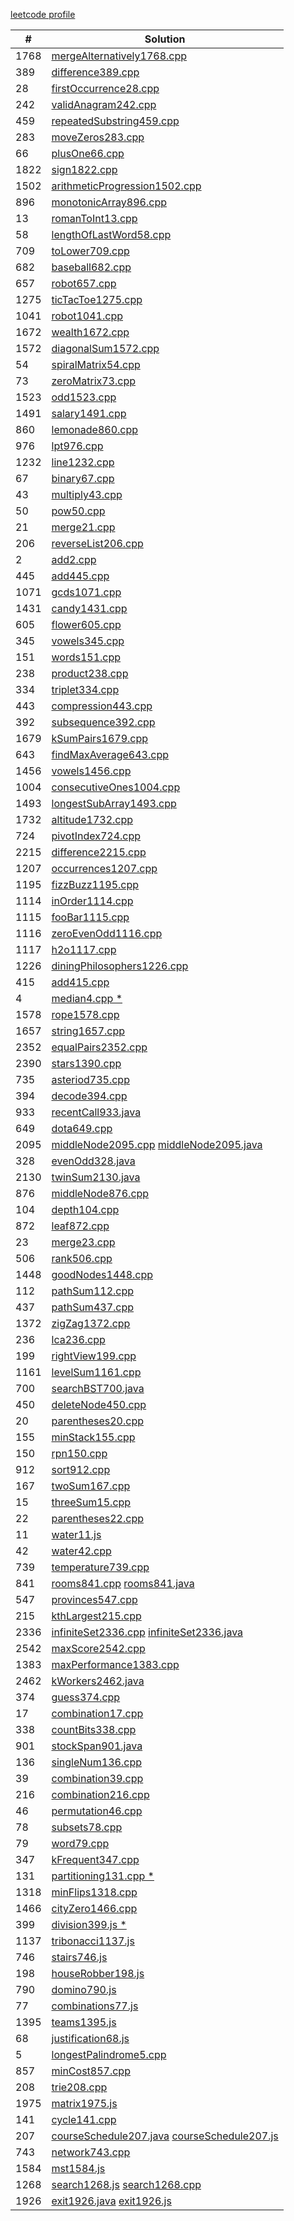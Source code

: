 [leetcode profile](https://leetcode.com/u/khufu1/)

| #    | Solution                                                                                      |
| ---- | --------------------------------------------------------------------------------------------- |
| 1768 | [mergeAlternatively1768.cpp](mergeAlternatively1768.cpp)                                      |
| 389  | [difference389.cpp](difference389.cpp)                                                        |
| 28   | [firstOccurrence28.cpp](firstOccurrence28.cpp)                                                |
| 242  | [validAnagram242.cpp](validAnagram242.cpp)                                                    |
| 459  | [repeatedSubstring459.cpp](repeatedSubstring459.cpp)                                          |
| 283  | [moveZeros283.cpp](moveZeros283.cpp)                                                          |
| 66   | [plusOne66.cpp](plusOne66.cpp)                                                                |
| 1822 | [sign1822.cpp](sign1822.cpp)                                                                  |
| 1502 | [arithmeticProgression1502.cpp](arithmeticProgression1502.cpp)                                |
| 896  | [monotonicArray896.cpp](monotonicArray896.cpp)                                                |
| 13   | [romanToInt13.cpp](romanToInt13.cpp)                                                          |
| 58   | [lengthOfLastWord58.cpp](lengthOfLastWord58.cpp)                                              |
| 709  | [toLower709.cpp](toLower709.cpp)                                                              |
| 682  | [baseball682.cpp](baseball682.cpp)                                                            |
| 657  | [robot657.cpp](robot657.cpp)                                                                  |
| 1275 | [ticTacToe1275.cpp](ticTacToe1275.cpp)                                                        |
| 1041 | [robot1041.cpp](robot1041.cpp)                                                                |
| 1672 | [wealth1672.cpp](wealth1672.cpp)                                                              |
| 1572 | [diagonalSum1572.cpp](diagonalSum1572.cpp)                                                    |
| 54   | [spiralMatrix54.cpp](spiralMatrix54.cpp)                                                      |
| 73   | [zeroMatrix73.cpp](zeroMatrix73.cpp)                                                          |
| 1523 | [odd1523.cpp](odd1523.cpp)                                                                    |
| 1491 | [salary1491.cpp](salary1491.cpp)                                                              |
| 860  | [lemonade860.cpp](lemonade860.cpp)                                                            |
| 976  | [lpt976.cpp](lpt976.cpp)                                                                      |
| 1232 | [line1232.cpp](line1232.cpp)                                                                  |
| 67   | [binary67.cpp](binary67.cpp)                                                                  |
| 43   | [multiply43.cpp](multiply43.cpp)                                                              |
| 50   | [pow50.cpp](pow50.cpp)                                                                        |
| 21   | [merge21.cpp](merge21.cpp)                                                                    |
| 206  | [reverseList206.cpp](reverseList206.cpp)                                                      |
| 2    | [add2.cpp](add2.cpp)                                                                          |
| 445  | [add445.cpp](add445.cpp)                                                                      |
| 1071 | [gcds1071.cpp](gcds1071.cpp)                                                                  |
| 1431 | [candy1431.cpp](candy1431.cpp)                                                                |
| 605  | [flower605.cpp](flower605.cpp)                                                                |
| 345  | [vowels345.cpp](vowels345.cpp)                                                                |
| 151  | [words151.cpp](words151.cpp)                                                                  |
| 238  | [product238.cpp](product238.cpp)                                                              |
| 334  | [triplet334.cpp](triplet334.cpp)                                                              |
| 443  | [compression443.cpp](compression443.cpp)                                                      |
| 392  | [subsequence392.cpp](subsequence392.cpp)                                                      |
| 1679 | [kSumPairs1679.cpp](kSumPairs1679.cpp)                                                        |
| 643  | [findMaxAverage643.cpp](findMaxAverage643.cpp)                                                |
| 1456 | [vowels1456.cpp](vowels1456.cpp)                                                              |
| 1004 | [consecutiveOnes1004.cpp](consecutiveOnes1004.cpp)                                            |
| 1493 | [longestSubArray1493.cpp](longestSubArray1493.cpp)                                            |
| 1732 | [altitude1732.cpp](altitude1732.cpp)                                                          |
| 724  | [pivotIndex724.cpp](pivotIndex724.cpp)                                                        |
| 2215 | [difference2215.cpp](difference2215.cpp)                                                      |
| 1207 | [occurrences1207.cpp](occurrences1207.cpp)                                                    |
| 1195 | [fizzBuzz1195.cpp](fizzBuzz1195.cpp)                                                          |
| 1114 | [inOrder1114.cpp](inOrder1114.cpp)                                                            |
| 1115 | [fooBar1115.cpp](fooBar1115.cpp)                                                              |
| 1116 | [zeroEvenOdd1116.cpp](zeroEvenOdd1116.cpp)                                                    |
| 1117 | [h2o1117.cpp](h2o1117.cpp)                                                                    |
| 1226 | [diningPhilosophers1226.cpp](diningPhilosophers1226.cpp)                                      |
| 415  | [add415.cpp](add415.cpp)                                                                      |
| 4    | [median4.cpp \*](median4.cpp)                                                                 |
| 1578 | [rope1578.cpp](rope1578.cpp)                                                                  |
| 1657 | [string1657.cpp](string1657.cpp)                                                              |
| 2352 | [equalPairs2352.cpp](equalPairs2352.cpp)                                                      |
| 2390 | [stars1390.cpp](stars1390.cpp)                                                                |
| 735  | [asteriod735.cpp](asteriod735.cpp)                                                            |
| 394  | [decode394.cpp](decode394.cpp)                                                                |
| 933  | [recentCall933.java](recentCall933.java)                                                      |
| 649  | [dota649.cpp](dota649.cpp)                                                                    |
| 2095 | [middleNode2095.cpp](middleNode2095.cpp) [middleNode2095.java](middleNode2095.java)           |
| 328  | [evenOdd328.java](evenOdd328.java)                                                            |
| 2130 | [twinSum2130.java](twinSum2130.java)                                                          |
| 876  | [middleNode876.cpp](middleNode876.cpp)                                                        |
| 104  | [depth104.cpp](depth104.cpp)                                                                  |
| 872  | [leaf872.cpp](leaf872.cpp)                                                                    |
| 23   | [merge23.cpp](merge23.cpp)                                                                    |
| 506  | [rank506.cpp](rank506.cpp)                                                                    |
| 1448 | [goodNodes1448.cpp](goodNodes1448.cpp)                                                        |
| 112  | [pathSum112.cpp](pathSum112.cpp)                                                              |
| 437  | [pathSum437.cpp](pathSum437.cpp)                                                              |
| 1372 | [zigZag1372.cpp](zigZag1372.cpp)                                                              |
| 236  | [lca236.cpp](lca236.cpp)                                                                      |
| 199  | [rightView199.cpp](rightView199.cpp)                                                          |
| 1161 | [levelSum1161.cpp](levelSum1161.cpp)                                                          |
| 700  | [searchBST700.java](searchBST700.java)                                                        |
| 450  | [deleteNode450.cpp](deleteNode450.cpp)                                                        |
| 20   | [parentheses20.cpp](parentheses20.cpp)                                                        |
| 155  | [minStack155.cpp](minStack155.cpp)                                                            |
| 150  | [rpn150.cpp](rpn150.cpp)                                                                      |
| 912  | [sort912.cpp](sort912.cpp)                                                                    |
| 167  | [twoSum167.cpp](twoSum167.cpp)                                                                |
| 15   | [threeSum15.cpp](threeSum15.cpp)                                                              |
| 22   | [parentheses22.cpp](parentheses22.cpp)                                                        |
| 11   | [water11.js](water11.js)                                                                      |
| 42   | [water42.cpp](water42.cpp)                                                                    |
| 739  | [temperature739.cpp](temperature739.cpp)                                                      |
| 841  | [rooms841.cpp](rooms841.cpp) [rooms841.java](rooms841.java)                                   |
| 547  | [provinces547.cpp](provinces547.cpp)                                                          |
| 215  | [kthLargest215.cpp](kthLargest215.cpp)                                                        |
| 2336 | [infiniteSet2336.cpp](infiniteSet2336.cpp) [infiniteSet2336.java](infiniteSet2336.java)       |
| 2542 | [maxScore2542.cpp](maxScore2542.cpp)                                                          |
| 1383 | [maxPerformance1383.cpp](maxPerformance1383.cpp)                                              |
| 2462 | [kWorkers2462.java](kWorkers2462.java)                                                        |
| 374  | [guess374.cpp](guess374.cpp)                                                                  |
| 17   | [combination17.cpp](combination17.cpp)                                                        |
| 338  | [countBits338.cpp](countBits338.cpp)                                                          |
| 901  | [stockSpan901.java](stockSpan901.java)                                                        |
| 136  | [singleNum136.cpp](singleNum136.cpp)                                                          |
| 39   | [combination39.cpp](combination39.cpp)                                                        |
| 216  | [combination216.cpp](combination216.cpp)                                                      |
| 46   | [permutation46.cpp](permutation46.cpp)                                                        |
| 78   | [subsets78.cpp](subsets78.cpp)                                                                |
| 79   | [word79.cpp](word79.cpp)                                                                      |
| 347  | [kFrequent347.cpp](kFrequent347.cpp)                                                          |
| 131  | [partitioning131.cpp \*](partitioning131.cpp)                                                 |
| 1318 | [minFlips1318.cpp](minFlips1318.cpp)                                                          |
| 1466 | [cityZero1466.cpp](cityZero1466.cpp)                                                          |
| 399  | [division399.js \*](division399.js)                                                           |
| 1137 | [tribonacci1137.js](tribonacci1137.js)                                                        |
| 746  | [stairs746.js](stairs746.js)                                                                  |
| 198  | [houseRobber198.js](houseRobber198.js)                                                        |
| 790  | [domino790.js](domino790.js)                                                                  |
| 77   | [combinations77.js](combinations77.js)                                                        |
| 1395 | [teams1395.js](teams1395.js)                                                                  |
| 68   | [justification68.js](justification68.js)                                                      |
| 5    | [longestPalindrome5.cpp](longestPalindrome5.cpp)                                              |
| 857  | [minCost857.cpp](minCost857.cpp)                                                              |
| 208  | [trie208.cpp](trie208.cpp)                                                                    |
| 1975 | [matrix1975.js](matrix1975.js)                                                                |
| 141  | [cycle141.cpp](cycle141.cpp)                                                                  |
| 207  | [courseSchedule207.java](courseSchedule207.java) [courseSchedule207.js](courseSchedule207.js) |
| 743  | [network743.cpp](network743.cpp)                                                              |
| 1584 | [mst1584.js](mst1584.js)                                                                      |
| 1268 | [search1268.js](search1268.js) [search1268.cpp](search1268.cpp)                               |
| 1926 | [exit1926.java](exit1926.java) [exit1926.js](exit1926.js)                                     |
